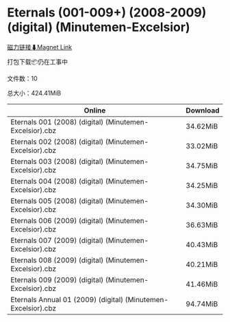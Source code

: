 # Eternals (001-009+) (2008-2009) (digital) (Minutemen-Excelsior)

[磁力链接⬇Magnet Link](magnet:?xt=urn:btih:8b155dd33f3de7f53cccaf4682d3f143f6ff127d&dn=Eternals%20%28001-009%2B%29%20%282008-2009%29%20%28digital%29%20%28Minutemen-Excelsior%29)

打包下载📦仍在工事中

文件数：10

总大小：424.41MiB

Online | Download
--- | ---
Eternals 001 (2008) (digital) (Minutemen-Excelsior).cbz | 34.62MiB
Eternals 002 (2008) (digital) (Minutemen-Excelsior).cbz | 33.02MiB
Eternals 003 (2008) (digital) (Minutemen-Excelsior).cbz | 34.75MiB
Eternals 004 (2008) (digital) (Minutemen-Excelsior).cbz | 34.25MiB
Eternals 005 (2008) (digital) (Minutemen-Excelsior).cbz | 34.30MiB
Eternals 006 (2009) (digital) (Minutemen-Excelsior).cbz | 36.63MiB
Eternals 007 (2009) (digital) (Minutemen-Excelsior).cbz | 40.43MiB
Eternals 008 (2009) (digital) (Minutemen-Excelsior).cbz | 40.21MiB
Eternals 009 (2009) (digital) (Minutemen-Excelsior).cbz | 41.46MiB
Eternals Annual 01 (2009) (digital) (Minutemen-Excelsior).cbz | 94.74MiB